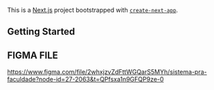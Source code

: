 This is a [Next.js](https://nextjs.org/) project bootstrapped with [`create-next-app`](https://github.com/vercel/next.js/tree/canary/packages/create-next-app).

## Getting Started

## FIGMA FILE

https://www.figma.com/file/2whxjzvZdFttWGQarS5MYh/sistema-pra-faculdade?node-id=27-2063&t=QPfsxa1n9GFQP9ze-0
